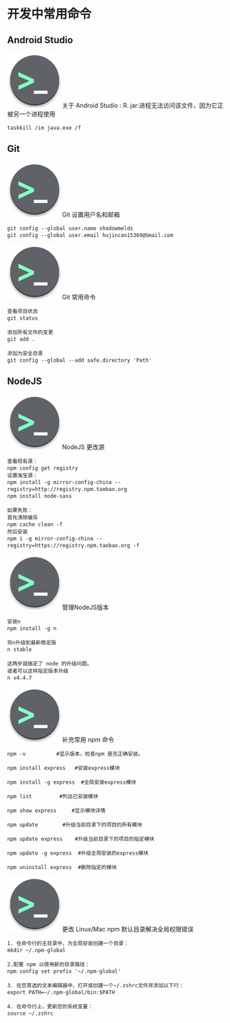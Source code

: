 # 开发中常用命令

## Android Studio

<p class="code_title"><img class="code_title_icon" src="/src/assets/icons/terminal.png">关于 Android Studio : R. jar:进程无法访问该文件，因为它正被另一个进程使用</p>

```
taskkill /im java.exe /f
```

## Git

<p class="code_title"><img class="code_title_icon" src="/src/assets/icons/terminal.png">Git 设置用户名和邮箱</p>

```
git config --global user.name shadowmelds
git config --global user.email hujincan15369@Gmail.com
```

<p class="code_title"><img class="code_title_icon" src="/src/assets/icons/terminal.png">Git 常用命令</p>

```
查看项目状态
git status

添加所有文件的变更
git add .

添加为安全目录
git config --global --add safe.directory 'Path'
```

## NodeJS

<p class="code_title"><img class="code_title_icon" src="/src/assets/icons/terminal.png">NodeJS 更改源</p>

```
查看现有源：
npm config get registry
设置淘宝源：
npm install -g mirror-config-china --registry=http://registry.npm.taobao.org
npm install node-sass

如果失败：
首先清除缓存
npm cache clean -f
然后安装
npm i -g mirror-config-china --registry=https://registry.npm.taobao.org -f
```

<p class="code_title"><img class="code_title_icon" src="/src/assets/icons/terminal.png">管理NodeJS版本</p>

```
安装n
npm install -g n

将n升级到最新稳定版
n stable

这两步就搞定了 node 的升级问题。
或者可以这样指定版本升级
n v4.4.7

```

<p class="code_title"><img class="code_title_icon" src="/src/assets/icons/terminal.png">补充常用 npm 命令</p>

```
npm -v          #显示版本，检查npm 是否正确安装。
 
npm install express   #安装express模块
 
npm install -g express  #全局安装express模块
 
npm list         #列出已安装模块
 
npm show express     #显示模块详情
 
npm update        #升级当前目录下的项目的所有模块
 
npm update express    #升级当前目录下的项目的指定模块
 
npm update -g express  #升级全局安装的express模块
 
npm uninstall express  #删除指定的模块
```

<p class="code_title"><img class="code_title_icon" src="/src/assets/icons/terminal.png">更改 Linux/Mac npm 默认目录解决全局权限错误</p>

```
1. 在命令行的主目录中，为全局安装创建一个目录：
mkdir ~/.npm-global

2.配置 npm 以使用新的目录路径：
npm config set prefix '~/.npm-global'

3. 在您首选的文本编辑器中，打开或创建一个~/.zshrc文件并添加以下行：
export PATH=~/.npm-global/bin:$PATH

4. 在命令行上，更新您的系统变量：
source ~/.zshrc
```